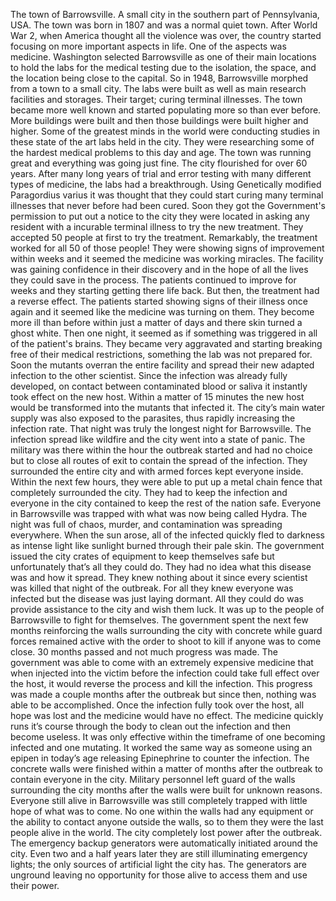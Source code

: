 The town of Barrowsville. A small city in the southern part of Pennsylvania, USA. The town was born in 1807 and was a normal quiet town. After World War 2, when America thought all the violence was over, the country started focusing on more important aspects in life. One of the aspects was medicine.
	Washington selected Barrowsville as one of their main locations to hold the labs for the medical testing due to the isolation, the space, and the location being close to the capital. So in 1948, Barrowsville morphed from a town to a small city.
	The labs were built as well as main research facilities and storages. Their target; curing terminal illnesses. The town became more well known and started populating more so than ever before. More buildings were built and then those buildings were built higher and higher. Some of the greatest minds in the world were conducting studies in these state of the art labs held in the city. They were researching some of the hardest medical problems to this day and age.
	The town was running great and everything was going just fine. The city flourished for over 60 years. After many long years of trial and error testing with many different types of medicine, the labs had a breakthrough. Using Genetically modified Paragordius varius it was thought that they could start curing many terminal illnesses that never before had been cured. Soon they got the Government's permission to put out a notice to the city they were located in asking any resident with a incurable terminal illness to try the new treatment. They accepted 50 people at first to try the treatment. Remarkably, the treatment worked for all 50 of those people! They were showing signs of improvement within weeks and it seemed the medicine was working miracles. The facility was gaining confidence in their discovery and in the hope of all the lives they could save in the process. The patients continued to improve for weeks and they starting getting there life back. But then, the treatment had a reverse effect. The patients started showing signs of their illness once again and it seemed like the medicine was turning on them. They become more ill than before within just a matter of days and there skin turned a ghost white.
	Then one night, it seemed as if something was triggered in all of the patient's brains. They became very aggravated and starting breaking free of their medical restrictions, something the lab was not prepared for. Soon the mutants overran the entire facility and spread their new adapted infection to the other scientist. Since the infection was already fully developed, on contact between contaminated blood or saliva it instantly took effect on the new host. Within a matter of 15 minutes the new host would be transformed into the mutants that infected it. The city’s main water supply was also exposed to the parasites, thus rapidly increasing the infection rate.
	That night was truly the longest night for Barrowsville. The infection spread like wildfire and the city went into a state of panic. The military was there within the hour the outbreak started and had no choice but to close all routes of exit to contain the spread of the infection. They surrounded the entire city and with armed forces kept everyone inside. Within the next few hours, they were able to put up a metal chain fence that completely surrounded the city. They had to keep the infection and everyone in the city contained to keep the rest of the nation safe. Everyone in Barrowsville was trapped with what was now being called Hydra.
	The night was full of chaos, murder, and contamination was spreading everywhere. When the sun arose, all of the infected quickly fled to darkness as intense light like sunlight burned through their pale skin. The government issued the city crates of equipment to keep themselves safe but unfortunately that’s all they could do. They had no idea what this disease was and how it spread. They knew nothing about it since every scientist was killed that night of the outbreak. For all they knew everyone was infected but the disease was just laying dormant. All they could do was provide assistance to the city and wish them luck. It was up to the people of Barrowsville to fight for themselves.
	The government spent the next few months reinforcing the walls surrounding the city with concrete while guard forces remained active with the order to shoot to kill if anyone was to come close. 
	30 months passed and not much progress was made. The government was able to come with an extremely expensive medicine that when injected into the victim before the infection could take full effect over the host, it would reverse the process and kill the infection. This progress was made a couple months after the outbreak but since then, nothing was able to be accomplished. Once the infection fully took over the host, all hope was lost and the medicine would have no effect. The medicine quickly runs it’s course through the body to clean out the infection and then become useless. It was only effective within the timeframe of one becoming infected and one mutating. It worked the same way as someone using an epipen in today’s age releasing Epinephrine to counter the infection.
	The concrete walls were finished within a matter of months after the outbreak to contain everyone in the city. Military personnel left guard of the walls surrounding the city months after the walls were built for unknown reasons. Everyone still alive in Barrowsville was still completely trapped with little hope of what was to come. No one within the walls had any equipment or the ability to contact anyone outside the walls, so to them they were the last people alive in the world.
	The city completely lost power after the outbreak. The emergency backup generators were automatically initiated around the city. Even two and a half years later they are still illuminating emergency lights; the only sources of artificial light the city has. The generators are unground leaving no opportunity for those alive to access them and use their power.
